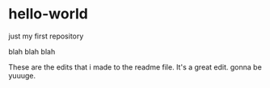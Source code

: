 # hello-world
just my first repository

blah blah blah


These are the edits that i made to the readme file. It's a great edit. gonna be yuuuge.
